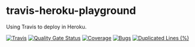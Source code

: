 # travis-heroku-playground
Using Travis to deploy in Heroku.

[![Travis](https://travis-ci.org/lucasmarques73/travis-heroku-playground.svg?branch=master)](https://travis-ci.org/lucasmarques73/travis-heroku-playground.svg?branch=master)
[![Quality Gate Status](https://sonarcloud.io/api/project_badges/measure?project=lucasmarques73_travis-heroku-playground&metric=alert_status)](https://sonarcloud.io/dashboard?id=lucasmarques73_travis-heroku-playground)
[![Coverage](https://sonarcloud.io/api/project_badges/measure?project=lucasmarques73_travis-heroku-playground&metric=coverage)](https://sonarcloud.io/dashboard?id=lucasmarques73_travis-heroku-playground)
[![Bugs](https://sonarcloud.io/api/project_badges/measure?project=lucasmarques73_travis-heroku-playground&metric=bugs)](https://sonarcloud.io/dashboard?id=lucasmarques73_travis-heroku-playground)
[![Duplicated Lines (%)](https://sonarcloud.io/api/project_badges/measure?project=lucasmarques73_travis-heroku-playground&metric=duplicated_lines_density)](https://sonarcloud.io/dashboard?id=lucasmarques73_travis-heroku-playground)